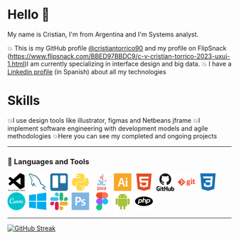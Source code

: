 
# Hello 🤟
My name is Cristian, I'm from Argentina and I'm Systems analyst.

💥 This is my GitHub profile [@cristiantorrico90](https://github.com/cristiantorrico90) and my profile on FlipSnack (https://www.flipsnack.com/BBED97BBDC9/c-v-cristian-torrico-2023-uxui-1.html)I am currently specializing in interface design and big data.
💥 I have a [Linkedin profile](https://www.linkedin.com/in/cristian-torrico/) (in Spanish) about all my technologies

# Skills
💥I use design tools like illustrator, figmas and Netbeans jframe
💥I implement software engineering with development models and agile methodologies
💥Here you can see my completed and ongoing projects


---
<div aling = left >
  <h3>
    🔨 Languages and Tools 
  </h3>
  <div>
    <img src = "https://github.com/devicons/devicon/blob/1119b9f84c0290e0f0b38982099a2bd027a48bf1/icons/vscode/vscode-plain-wordmark.svg" title="vsCode" alt="Java" 
    width ="40" heigth="40"/>&nbsp;
    <img src = "https://github.com/devicons/devicon/blob/1119b9f84c0290e0f0b38982099a2bd027a48bf1/icons/mysql/mysql-plain.svg?plain=1" title="Mysql" alt="Java" 
    width ="40" heigth="40"/>&nbsp;
    <img src = "https://github.com/devicons/devicon/blob/1119b9f84c0290e0f0b38982099a2bd027a48bf1/icons/trello/trello-plain.svg" title="Trello" alt="Java" 
    width ="40" heigth="40"/>&nbsp;
    <img src = "https://github.com/devicons/devicon/blob/1119b9f84c0290e0f0b38982099a2bd027a48bf1/icons/python/python-plain.svg" title="Python" alt="Java" 
    width ="40" heigth="40"/>&nbsp;
    <img src = "https://github.com/devicons/devicon/blob/1119b9f84c0290e0f0b38982099a2bd027a48bf1/icons/java/java-original-wordmark.svg" title="Java" alt="Java" 
    width ="40" heigth="40"/>&nbsp;
    <img src = "https://github.com/devicons/devicon/blob/1119b9f84c0290e0f0b38982099a2bd027a48bf1/icons/illustrator/illustrator-plain.svg" title="Illustrator" alt="Java" 
    width ="40" heigth="40"/>&nbsp;
    <img src = "https://github.com/devicons/devicon/blob/1119b9f84c0290e0f0b38982099a2bd027a48bf1/icons/html5/html5-plain.svg" title="html5" alt="Java" 
    width ="40" heigth="40"/>&nbsp;
    <img src = "https://github.com/devicons/devicon/blob/1119b9f84c0290e0f0b38982099a2bd027a48bf1/icons/github/github-original-wordmark.svg" title="github" alt="Java" 
    width ="40" heigth="40"/>&nbsp;
    <img src = "https://github.com/devicons/devicon/blob/1119b9f84c0290e0f0b38982099a2bd027a48bf1/icons/git/git-plain-wordmark.svg" title="git" alt="Java" 
    width ="40" heigth="40"/>&nbsp;
    <img src = "https://github.com/devicons/devicon/blob/1119b9f84c0290e0f0b38982099a2bd027a48bf1/icons/css3/css3-plain.svg" title="css3" alt="Java" 
    width ="40" heigth="40"/>&nbsp;
<img src = "https://github.com/devicons/devicon/blob/1119b9f84c0290e0f0b38982099a2bd027a48bf1/icons/canva/canva-original.svg" title="Canva" alt="Java" 
    width ="40" heigth="40"/>&nbsp;
<img src = "https://github.com/devicons/devicon/blob/1119b9f84c0290e0f0b38982099a2bd027a48bf1/icons/windows8/windows8-original.svg" title="windows" alt="Java" 
    width ="40" heigth="40"/>&nbsp;
<img src = "https://github.com/devicons/devicon/blob/1119b9f84c0290e0f0b38982099a2bd027a48bf1/icons/slack/slack-original.svg" title="slack" alt="Java" 
    width ="40" heigth="40"/>&nbsp;
<img src = "https://github.com/devicons/devicon/blob/1119b9f84c0290e0f0b38982099a2bd027a48bf1/icons/photoshop/photoshop-plain.svg" title="photoshop" alt="Java" 
    width ="40" heigth="40"/>&nbsp;
<img src = "https://github.com/devicons/devicon/blob/1119b9f84c0290e0f0b38982099a2bd027a48bf1/icons/figma/figma-original.svg" title="figmas" alt="Java" 
    width ="40" heigth="40"/>&nbsp;
<img src = "https://github.com/devicons/devicon/blob/1119b9f84c0290e0f0b38982099a2bd027a48bf1/icons/android/android-plain.svg" title="android" alt="Java" 
    width ="40" heigth="40"/>&nbsp;
<img src = "https://github.com/devicons/devicon/blob/1119b9f84c0290e0f0b38982099a2bd027a48bf1/icons/php/php-plain.svg" title="php" alt="Java" 
    width ="40" heigth="40"/>&nbsp;
  </div>
   
</div>

---
[![GitHub Streak](http://github-readme-streak-stats.herokuapp.com?user=cristiantorrico90%40&theme=dark&locale=es)](https://git.io/streak-stats)

